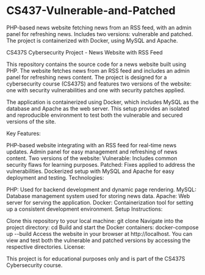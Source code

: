 # CS437-Vulnerable-and-Patched
PHP-based news website fetching news from an RSS feed, with an admin panel for refreshing news. Includes two versions: vulnerable and patched. The project is containerized with Docker, using MySQL and Apache.

CS437S Cybersecurity Project - News Website with RSS Feed

This repository contains the source code for a news website built using PHP. The website fetches news from an RSS feed and includes an admin panel for refreshing news content. The project is designed for a cybersecurity course (CS437S) and features two versions of the website: one with security vulnerabilities and one with security patches applied.

The application is containerized using Docker, which includes MySQL as the database and Apache as the web server. This setup provides an isolated and reproducible environment to test both the vulnerable and secured versions of the site.

Key Features:

PHP-based website integrating with an RSS feed for real-time news updates.
Admin panel for easy management and refreshing of news content.
Two versions of the website:
Vulnerable: Includes common security flaws for learning purposes.
Patched: Fixes applied to address the vulnerabilities.
Dockerized setup with MySQL and Apache for easy deployment and testing.
Technologies:

PHP: Used for backend development and dynamic page rendering.
MySQL: Database management system used for storing news data.
Apache: Web server for serving the application.
Docker: Containerization tool for setting up a consistent development environment.
Setup Instructions:

Clone this repository to your local machine:
git clone <repo-url>
Navigate into the project directory:
cd <project-folder>
Build and start the Docker containers:
docker-compose up --build
Access the website in your browser at http://localhost.
You can view and test both the vulnerable and patched versions by accessing the respective directories.
License:

This project is for educational purposes only and is part of the CS437S Cybersecurity course.

